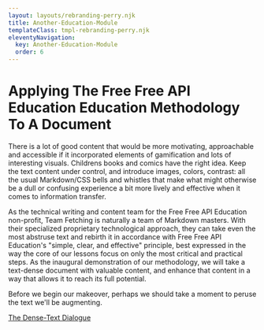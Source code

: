 ```yaml
---
layout: layouts/rebranding-perry.njk
title: Another-Education-Module
templateClass: tmpl-rebranding-perry.njk
eleventyNavigation:
  key: Another-Education-Module
  order: 6
---
```


# Applying The Free Free API Education Education Methodology To A Document

There is a lot of good content that would be more motivating, approachable and accessible if it incorporated elements of gamification and lots of interesting visuals. Childrens books and comics have the right idea. Keep the text content under control, and introduce images, colors, contrast: all the usual Markdown/CSS bells and whistles that make what might otherwise be a dull or confusing experience a bit more lively and effective when it comes to information transfer.

As the technical writing and content team for the Free Free API Education non-profit, Team Fetching is naturally a team of Markdown masters. With their specialized proprietary technological approach, they can take even the most abstruse text and rebirth it in accordance with Free Free API Education's "simple, clear, and effective" principle, best expressed in the way the core of our lessons focus on only the most critical and practical steps. As the inaugural demonstration of our methodology, we will take a text-dense document with valuable content, and enhance that content in a way that allows it to reach its full potential.

Before we begin our makeover, perhaps we should take a moment to peruse the text we'll be augmenting.

[The Dense-Text Dialogue](https://rintintin.colorado.edu/~vancecd/phil201/Perry.pdf)

